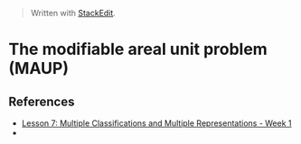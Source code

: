 
> Written with [StackEdit](https://stackedit.io/).

# The modifiable areal unit problem (MAUP)

## References

- [Lesson 7: Multiple Classifications and Multiple Representations - Week 1](https://courseware.e-education.psu.edu/courses/geog486/L07_compiled.html)
- 
<!--stackedit_data:
eyJoaXN0b3J5IjpbLTExNjY1MDc5NzBdfQ==
-->